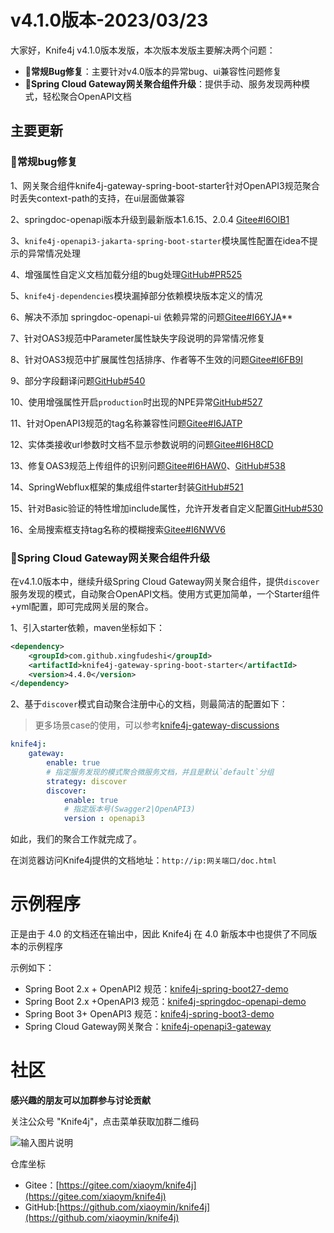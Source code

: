 # v4.1.0版本-2023/03/23

大家好，Knife4j v4.1.0版本发版，本次版本发版主要解决两个问题：

- **🐛常规Bug修复**：主要针对v4.0版本的异常bug、ui兼容性问题修复
- **🎄Spring Cloud Gateway网关聚合组件升级**：提供手动、服务发现两种模式，轻松聚合OpenAPI文档

## 主要更新

### 🐛常规bug修复

1、网关聚合组件knife4j-gateway-spring-boot-starter针对OpenAPI3规范聚合时丢失context-path的支持，在ui层面做兼容

2、springdoc-openapi版本升级到最新版本1.6.15、2.0.4 [Gitee#I6OIB1](https://gitee.com/xiaoym/knife4j/issues/I6OIB1)

3、`knife4j-openapi3-jakarta-spring-boot-starter`模块属性配置在idea不提示的异常情况处理

4、增强属性自定义文档加载分组的bug处理[GitHub#PR525](https://github.com/xiaoymin/swagger-bootstrap-ui/pull/525)

5、`knife4j-dependencies`模块漏掉部分依赖模块版本定义的情况

6、解决不添加 springdoc-openapi-ui 依赖异常的问题[Gitee#I66YJA](https://gitee.com/xiaoym/knife4j/issues/I66YJA)**

7、针对OAS3规范中Parameter属性缺失字段说明的异常情况修复

8、针对OAS3规范中扩展属性包括排序、作者等不生效的问题[Gitee#I6FB9I](https://gitee.com/xiaoym/knife4j/issues/I6FB9I)

9、部分字段翻译问题[GitHub#540](https://github.com/xiaoymin/knife4j/issues/540)

10、使用增强属性开启`production`时出现的NPE异常[GitHub#527](https://github.com/xiaoymin/knife4j/issues/527)

11、针对OpenAPI3规范的tag名称兼容性问题[Gitee#I6JATP](https://gitee.com/xiaoym/knife4j/issues/I6JATP)

12、实体类接收url参数时文档不显示参数说明的问题[Gitee#I6H8CD](https://gitee.com/xiaoym/knife4j/issues/I6H8CD)

13、修复OAS3规范上传组件的识别问题[Gitee#I6HAW0](https://gitee.com/xiaoym/knife4j/issues/I6HAW0)、[GitHub#538](https://github.com/xiaoymin/swagger-bootstrap-ui/issues/538)

14、SpringWebflux框架的集成组件starter封装[GitHub#521](https://github.com/xiaoymin/knife4j/issues/521)

15、针对Basic验证的特性增加include属性，允许开发者自定义配置[GitHub#530](https://github.com/xiaoymin/knife4j/issues/530)

16、全局搜索框支持tag名称的模糊搜索[Gitee#I6NWV6](https://gitee.com/xiaoym/knife4j/issues/I6NWV6)

### 🎄Spring Cloud Gateway网关聚合组件升级

在v4.1.0版本中，继续升级Spring Cloud Gateway网关聚合组件，提供`discover`服务发现的模式，自动聚合OpenAPI文档。使用方式更加简单，一个Starter组件+yml配置，即可完成网关层的聚合。

1、引入starter依赖，maven坐标如下：

```xml
<dependency>
    <groupId>com.github.xingfudeshi</groupId>
    <artifactId>knife4j-gateway-spring-boot-starter</artifactId>
    <version>4.4.0</version>
</dependency>
```

2、基于`discover`模式自动聚合注册中心的文档，则最简洁的配置如下：

> 更多场景case的使用，可以参考[knife4j-gateway-discussions](https://github.com/xiaoymin/knife4j/discussions/547)

```yml
knife4j:
    gateway:
        enable: true
        # 指定服务发现的模式聚合微服务文档，并且是默认`default`分组
        strategy: discover
        discover:
            enable: true
            # 指定版本号(Swagger2|OpenAPI3)
            version : openapi3

```

如此，我们的聚合工作就完成了。 

在浏览器访问Knife4j提供的文档地址：`http://ip:网关端口/doc.html`

# 示例程序

正是由于 4.0 的文档还在输出中，因此 Knife4j 在 4.0 新版本中也提供了不同版本的示例程序

示例如下：

- Spring Boot 2.x + OpenAPI2 规范：[knife4j-spring-boot27-demo](https://gitee.com/xiaoym/swagger-bootstrap-ui-demo/tree/master/knife4j-spring-boot27-demo)
- Spring Boot 2.x +OpenAPI3 规范：[knife4j-springdoc-openapi-demo](https://gitee.com/xiaoym/swagger-bootstrap-ui-demo/tree/master/knife4j-springdoc-openapi-demo)
- Spring Boot 3+ OpenAPI3 规范：[knife4j-spring-boot3-demo](https://gitee.com/xiaoym/swagger-bootstrap-ui-demo/tree/master/knife4j-spring-boot3-demo)
- Spring Cloud Gateway网关聚合：[knife4j-openapi3-gateway](https://gitee.com/xiaoym/swagger-bootstrap-ui-demo/tree/master/knife4j-openapi3-gateway)

# 社区

**感兴趣的朋友可以加群参与讨论贡献**

关注公众号 "Knife4j"，点击菜单获取加群二维码

![输入图片说明](https://foruda.gitee.com/images/1661053867569480310/%E6%89%AB%E7%A0%81_%E6%90%9C%E7%B4%A2%E8%81%94%E5%90%88%E4%BC%A0%E6%92%AD%E6%A0%B7%E5%BC%8F-%E6%A0%87%E5%87%86%E8%89%B2%E7%89%88.png)



仓库坐标

- Gitee：[https://gitee.com/xiaoym/knife4j](https://gitee.com/xiaoym/knife4j)
- GitHub:[https://github.com/xiaoymin/knife4j](https://github.com/xiaoymin/knife4j)

